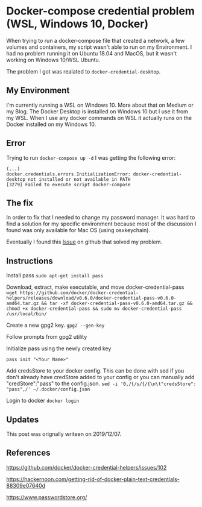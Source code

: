 # Docker-compose credential problem (WSL, Windows 10, Docker)
When trying to run a docker-compose file that created a network, a few volumes and containers, my script wasn't able to run on my Environment. I had no problem running it on Ubuntu 18.04 and MacOS, but it wasn't working on Windows 10/WSL Ubuntu.

The problem I got was realated to `docker-credential-desktop`.

## My Environment
I'm currently running a WSL on Windows 10. More about that on Medium or my Blog.
The Docker Desktop is installed on Windows 10 but I use it from my WSL. When I use any docker commands on WSL it actually runs on the Docker installed on my Windows 10.

## Error
Trying to run `docker-compose up -d` I was getting the following error:

```
(...)
docker.credentials.errors.InitializationError: docker-credential-desktop not installed or not available in PATH
[3279] Failed to execute script docker-compose
```

## The fix
In order to fix that I needed to change my password manager. It was hard to find a solution for my specific environment because most of the discussion I found was only available for Mac OS (using osxkeychain).

Eventually I found this [Issue](https://github.com/docker/docker-credential-helpers/issues/102) on github that solved my problem.

## Instructions

Install pass
`sudo apt-get install pass`

Download, extract, make executable, and move docker-credential-pass
`wget https://github.com/docker/docker-credential-helpers/releases/download/v0.6.0/docker-credential-pass-v0.6.0-amd64.tar.gz && tar -xf docker-credential-pass-v0.6.0-amd64.tar.gz && chmod +x docker-credential-pass && sudo mv docker-credential-pass /usr/local/bin/`

Create a new gpg2 key.
`gpg2 --gen-key`

Follow prompts from gpg2 utility

Initialize pass using the newly created key

`pass init "<Your Name>"`

Add credsStore to your docker config. This can be done with sed if you don't already have credStore added to your config or you can manually add "credStore":"pass" to the config.json.
`sed -i '0,/{/s/{/{\n\t"credsStore": "pass",/' ~/.docker/config.json`

Login to docker
`docker login`

## Updates
This post was orignally writeen on 2019/12/07.

## References
https://github.com/docker/docker-credential-helpers/issues/102

https://hackernoon.com/getting-rid-of-docker-plain-text-credentials-88309e07640d

https://www.passwordstore.org/

